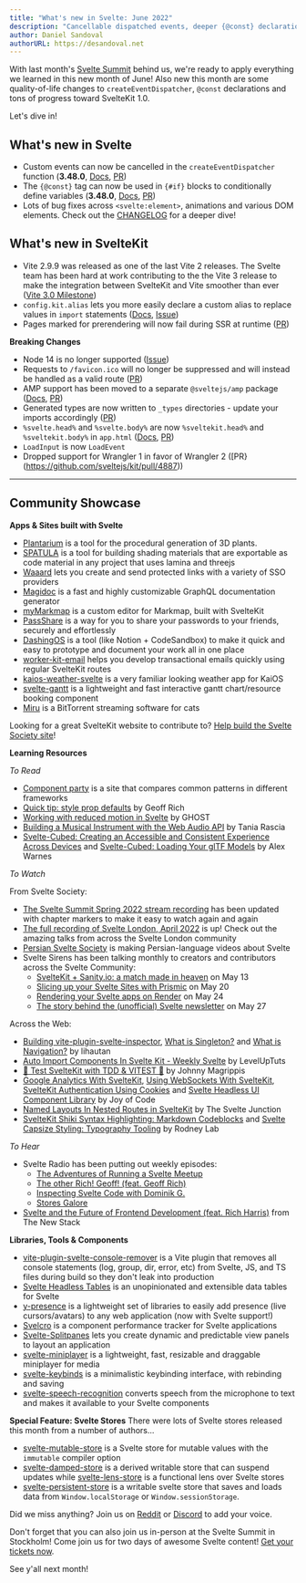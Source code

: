 ```yaml
---
title: "What's new in Svelte: June 2022"
description: "Cancellable dispatched events, deeper {@const} declarations and more!"
author: Daniel Sandoval
authorURL: https://desandoval.net
---
```


With last month's [Svelte Summit](https://www.youtube.com/watch?v=qqj2cBockqE) behind us, we're ready to apply everything we learned in this new month of June! Also new this month are some quality-of-life changes to `createEventDispatcher`, `@const` declarations and tons of progress toward SvelteKit 1.0.

Let's dive in!

## What's new in Svelte
- Custom events can now be cancelled in the `createEventDispatcher` function (**3.48.0**, [Docs](https://svelte.dev/docs#run-time-svelte-createeventdispatcher), [PR](https://github.com/sveltejs/svelte/pull/7064))
- The `{@const}` tag can now be used in `{#if}` blocks to conditionally define variables (**3.48.0**, [Docs](https://svelte.dev/docs#template-syntax-const), [PR](https://github.com/sveltejs/svelte/pull/7451))
- Lots of bug fixes across `<svelte:element>`, animations and various DOM elements. Check out the [CHANGELOG](https://github.com/sveltejs/svelte/blob/master/CHANGELOG.md#3480) for a deeper dive!


## What's new in SvelteKit
- Vite 2.9.9 was released as one of the last Vite 2 releases. The Svelte team has been hard at work contributing to the the Vite 3 release to make the integration between SvelteKit and Vite smoother than ever ([Vite 3.0 Milestone](https://github.com/vitejs/vite/milestone/5))
- `config.kit.alias` lets you more easily declare a custom alias to replace values in `import` statements ([Docs](https://kit.svelte.dev/docs/configuration#alias), [Issue](https://github.com/sveltejs/kit/pull/4922))
- Pages marked for prerendering will now fail during SSR at runtime ([PR](https://github.com/sveltejs/kit/pull/4812))

**Breaking Changes**
- Node 14 is no longer supported ([Issue](https://github.com/sveltejs/kit/issues/4916))
- Requests to `/favicon.ico` will no longer be suppressed and will instead be handled as a valid route ([PR](https://github.com/sveltejs/kit/pull/5046))
- AMP support has been moved to a separate `@sveltejs/amp` package ([Docs](https://kit.svelte.dev/docs/seo#manual-setup-amp), [PR](https://github.com/sveltejs/kit/pull/4710))
- Generated types are now written to `_types` directories - update your imports accordingly ([PR](https://github.com/sveltejs/kit/pull/4705))
- `%svelte.head%` and `%svelte.body%` are now `%sveltekit.head%` and `%sveltekit.body%` in `app.html` ([Docs](https://kit.svelte.dev/docs/migrating#project-files-src-template-html), [PR](https://github.com/sveltejs/kit/pull/5016/))
- `LoadInput` is now `LoadEvent`
- Dropped support for Wrangler 1 in favor of Wrangler 2 ([PR}(https://github.com/sveltejs/kit/pull/4887))

---

## Community Showcase

**Apps & Sites built with Svelte**
- [Plantarium](https://github.com/jim-fx/plantarium) is a tool for the procedural generation of 3D plants.
- [SPATULA](https://github.com/AlexWarnes/lamina-spatula) is a tool for building shading materials that are exportable as code material in any project that uses lamina and threejs
- [Waaard](https://waaard.com/) lets you create and send protected links with a variety of SSO providers
- [Magidoc](https://github.com/magidoc-org/magidoc) is a fast and highly customizable GraphQL documentation generator
- [myMarkmap](https://github.com/eyssette/myMarkmap) is a custom editor for Markmap, built with SvelteKit
- [PassShare](https://passshare.mynt.pw/) is a way for you to share your passwords to your friends, securely and effortlessly
- [DashingOS](https://beta.dashingos.com/) is a tool (like Notion + CodeSandbox) to make it quick and easy to prototype and document your work all in one place
- [worker-kit-email](https://github.com/miunau/worker-kit-email) helps you develop transactional emails quickly using regular SvelteKit routes
- [kaios-weather-svelte](https://github.com/cyan-2048/kaios-weather-svelte) is a very familiar looking weather app for KaiOS
- [svelte-gantt](https://github.com/ANovokmet/svelte-gantt) is a lightweight and fast interactive gantt chart/resource booking component
- [Miru](https://github.com/ThaUnknown/miru) is a BitTorrent streaming software for cats

Looking for a great SvelteKit website to contribute to? [Help build the Svelte Society site](https://github.com/svelte-society/sveltesociety.dev/issues)!


**Learning Resources**

_To Read_
- [Component party](https://component-party.dev/) is a site that compares common patterns in different frameworks
- [Quick tip: style prop defaults](https://geoffrich.net/posts/style-prop-defaults/) by Geoff Rich
- [Working with reduced motion in Svelte](https://ghostdev.xyz/posts/working-with-reduced-motion-in-svelte) by GHOST
- [Building a Musical Instrument with the Web Audio API](https://www.taniarascia.com/musical-instrument-web-audio-api/) by Tania Rascia
- [Svelte-Cubed: Creating an Accessible and Consistent Experience Across Devices](https://dev.to/alexwarnes/svelte-cubed-creating-an-accessible-and-consistent-experience-across-devices-42ae) and [Svelte-Cubed: Loading Your glTF Models](https://dev.to/alexwarnes/svelte-cubed-loading-your-gltf-models-14lf) by Alex Warnes

_To Watch_

From Svelte Society:
- [The Svelte Summit Spring 2022 stream recording](https://www.youtube.com/watch?v=qqj2cBockqE) has been updated with chapter markers to make it easy to watch again and again
- [The full recording of Svelte London, April 2022](https://www.youtube.com/watch?v=zIxzJzTnoxA) is up! Check out the amazing talks from across the Svelte London community
- [Persian Svelte Society](https://www.youtube.com/channel/UCfWH9lCsXN3j8oXq8dru82Q) is making Persian-language videos about Svelte
- Svelte Sirens has been talking monthly to creators and contributors across the Svelte Community:
  - [SvelteKit + Sanity.io: a match made in heaven](https://www.youtube.com/watch?v=j0_1hfiEVWA&list=PL8bMgX1kyZThkJ_Rk6AAFI4eY24g5XKwK&index=5) on May 13
  - [Slicing up your Svelte Sites with Prismic](https://www.youtube.com/watch?v=FUbHwwMALkk) on May 20
  - [Rendering your Svelte apps on Render](https://www.youtube.com/watch?v=SnV_hMLVyqs) on May 24
  - [The story behind the (unofficial) Svelte newsletter](https://www.youtube.com/watch?v=aK0xXm3hPxk&list=PL8bMgX1kyZThkJ_Rk6AAFI4eY24g5XKwK&index=7) on May 27


Across the Web:
- [Building vite-plugin-svelte-inspector](https://www.youtube.com/watch?v=udYB24IMtsY), [What is Singleton?](https://www.youtube.com/watch?v=xhi0m1QZue0) and [What is Navigation?](https://www.youtube.com/watch?v=Ym-OnGUps2c) by lihautan
- [Auto Import Components In Svelte Kit - Weekly Svelte](https://www.youtube.com/watch?v=JXvKBtTPr64) by LevelUpTuts
- [🧪 Test SvelteKit with TDD & VITEST 🧪](https://www.youtube.com/watch?v=5bQD3dCoyHA) by Johnny Magrippis
- [Google Analytics With SvelteKit](https://www.youtube.com/watch?v=l-x6H0fnqqQ), [Using WebSockets With SvelteKit](https://www.youtube.com/watch?v=mAcKzdW5fR8), [SvelteKit Authentication Using Cookies](https://www.youtube.com/watch?v=T935Ya4W5X0) and [Svelte Headless UI Component Library](https://www.reddit.com/r/sveltejs/comments/ueu849/svelte_headless_ui_component_library/) by Joy of Code
- [Named Layouts In Nested Routes in SvelteKit](https://www.youtube.com/watch?v=hKg_V3jouLk) by The Svelte Junction
- [SvelteKit Shiki Syntax Highlighting: Markdown Codeblocks](https://rodneylab.com/sveltekit-shiki-syntax-highlighting/) and [Svelte Capsize Styling: Typography Tooling](https://rodneylab.com/svelte-capsize-styling/) by Rodney Lab

_To Hear_
- Svelte Radio has been putting out weekly episodes:
  - [The Adventures of Running a Svelte Meetup](https://www.svelteradio.com/episodes/the-adventures-of-running-a-svelte-meetup)
  - [The other Rich! Geoff! (feat. Geoff Rich)](https://www.svelteradio.com/episodes/the-other-rich-geoff)
  - [Inspecting Svelte Code with Dominik G.](https://www.svelteradio.com/episodes/inspecting-svelte-code-with-dominik-g)
  - [Stores Galore](https://www.svelteradio.com/episodes/stores-galore)
- [Svelte and the Future of Frontend Development (feat. Rich Harris)](https://thenewstack.io/svelte-and-the-future-of-front-end-development/) from The New Stack


**Libraries, Tools & Components**
- [vite-plugin-svelte-console-remover](https://github.com/jhubbardsf/vite-plugin-svelte-console-remover) is a Vite plugin that removes all console statements (log, group, dir, error, etc) from Svelte, JS, and TS files during build so they don't leak into production
- [Svelte Headless Tables](https://github.com/bryanmylee/svelte-headless-table) is an unopinionated and extensible data tables for Svelte
- [y-presence](https://github.com/nimeshnayaju/y-presence) is a lightweight set of libraries to easily add presence (live cursors/avatars) to any web application (now with Svelte support!)
- [Svelcro](https://github.com/oslabs-beta/Svelcro) is a component performance tracker for Svelte applications
- [Svelte-Splitpanes](https://github.com/orefalo/svelte-splitpanes) lets you create dynamic and predictable view panels to layout an application
- [svelte-miniplayer](https://github.com/ThaUnknown/svelte-miniplayer) is a lightweight, fast, resizable and draggable miniplayer for media
- [svelte-keybinds](https://github.com/ThaUnknown/svelte-keybinds) is a minimalistic keybinding interface, with rebinding and saving
- [svelte-speech-recognition](https://github.com/jhubbardsf/svelte-speech-recognition) converts speech from the microphone to text and makes it available to your Svelte components

**Special Feature: Svelte Stores**
There were lots of Svelte stores released this month from a number of authors...

- [svelte-mutable-store](https://github.com/feltcoop/svelte-mutable-store) is a Svelte store for mutable values with the `immutable` compiler option
- [svelte-damped-store](https://github.com/aredridel/svelte-damped-store) is a derived writable store that can suspend updates while [svelte-lens-store](https://github.com/aredridel/svelte-lens-store) is a functional lens over Svelte stores
- [svelte-persistent-store](https://github.com/furudean/svelte-persistent-store) is a writable svelte store that saves and loads data from `Window.localStorage` or `Window.sessionStorage`.


Did we miss anything? Join us on [Reddit](https://www.reddit.com/r/sveltejs/) or [Discord](https://discord.com/invite/yy75DKs) to add your voice.

Don't forget that you can also join us in-person at the Svelte Summit in Stockholm! Come join us for two days of awesome Svelte content! [Get your tickets now](https://ti.to/svelte/svelte-summit-fall-edition).

See y'all next month!
